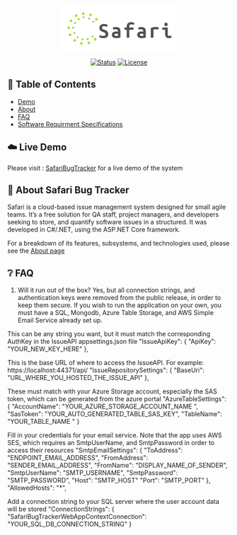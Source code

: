 <div align="center">
  <img src="https://github.com/DigitalCitizen110625/SafariBugTracker-Public/blob/master/ReadmeAssests/SafariLogo.png">
</div>

<div align="center">
 
  [![Status](https://img.shields.io/badge/status-active-success.svg?style=for-the-badge)]() 
  [![License](https://img.shields.io/badge/license-MIT-blue.svg?style=for-the-badge)](/LICENSE)
  
</div>

## 📝 Table of Contents

* [Demo](https://safaribugtracker.azurewebsites.net/)
* [About](https://github.com/DigitalCitizen110625/SafariBugTracker-Public#elephantabout-safari-bug-tracker)
* [FAQ](https://github.com/DigitalCitizen110625/SafariBugTracker-Public#grey_questionfaq)
* [Software Requirment Specifications](https://github.com/DigitalCitizen110625/SafariBugTracker-Public/SRS/SafariBugTracker_SRS.docx)

## :cloud:	Live Demo
Please visit : <a href="https://safaribugtracker.azurewebsites.net/">SafariBugTracker</a> for a live demo of the system


## :elephant:	About Safari Bug Tracker
Safari is a cloud-based issue management system designed for small agile teams. It’s a free solution for QA staff, project managers, and developers seeking to store, and quantify software issues in a structured. It was developed in C#/.NET, using the ASP.NET Core framework.

For a breakdown of its features, subsystems, and technologies used, please see the <a href="https://safaribugtracker.azurewebsites.net/Home/About">About page</a>


## :grey_question:	FAQ
1. Will it run out of the box?
	Yes, but all connection strings, and authentication keys were removed from the public release, in order to keep them secure. If you wish to run the application on your own, you must have a SQL, Mongodb, Azure Table
	Storage, and AWS Simple Email Service already set up. 

This can be any string you want, but it must match the corresponding AuthKey in the IssueAPI appsettings.json file
  "IssueApiKey": {
    "ApiKey": "YOUR_NEW_KEY_HERE"
  },

This is the base URL of where to access the IssueAPI. For example: https://localhost:44371/api/
  "IssueRepositorySettings": {
    "BaseUri": "URL_WHERE_YOU_HOSTED_THE_ISSUE_API"
  },

These must match with your Azure Storage account, especially the SAS token, which can be generated from the azure portal
  "AzureTableSettings": {
    "AccountName": "YOUR_AZURE_STORAGE_ACCOUNT_NAME ",
    "SasToken": "YOUR_AUTO_GENERATED_TABLE_SAS_KEY",
    "TableName": "YOUR_TABLE_NAME "
  }

Fill in your credentials for your email service. Note that the app uses AWS SES, which requires an SmtpUserName, and SmtpPassword in order to access their resources
"SmtpEmailSettings": {
    "ToAddress": "ENDPOINT_EMAIL_ADDRESS",
    "FromAddress": "SENDER_EMAIL_ADDRESS",
    "FromName": "DISPLAY_NAME_OF_SENDER",
    "SmtpUserName": "SMTP_USERNAME",
    "SmtpPassword": "SMTP_PASSWORD",
    "Host": "SMTP_HOST"
    "Port": "SMTP_PORT"
  },
  "AllowedHosts": "*",

Add a connection string to your SQL server where the user account data will be stored
  "ConnectionStrings": {
    "SafariBugTrackerWebAppContextConnection": "YOUR_SQL_DB_CONNECTION_STRING"
  }